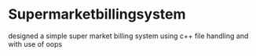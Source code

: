 # Supermarketbillingsystem
designed a simple super market  billing  system using c++ file handling and with use of oops
